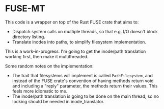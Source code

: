 # FUSE-MT

This code is a wrapper on top of the Rust FUSE crate that aims to:
* Dispatch system calls on multiple threads, so that e.g. I/O doesn't block directory listing.
* Translate inodes into paths, to simplify filesystem implementation.

This is a work-in-progress. I'm going to get the inode/path translation working first, then make it multithreaded.

Some random notes on the implementation:
* The trait that filesystems will implement is called `PathFilesystem`, and instead of the FUSE crate's convention of having methods return void and including a "reply" parameter, the methods return their values. This feels more idiomatic to me.
* The inode/path translation is going to be done on the main thread, so no locking should be needed in inode_translator.
